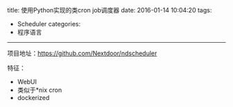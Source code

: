 title: 使用Python实现的类cron job调度器
date: 2016-01-14 10:04:20
tags:
- Scheduler
categories:
- 程序语言

---

项目地址：<https://github.com/Nextdoor/ndscheduler>


特征：
- WebUI
- 类似于*nix cron
- dockerized
